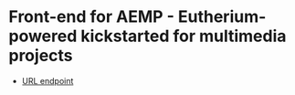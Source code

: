 # Front-end for AEMP - Eutherium-powered kickstarted for multimedia projects

- [URL endpoint](http://aemp.surge.sh)
